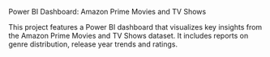 Power BI Dashboard: Amazon Prime Movies and TV Shows 

This project features a Power BI dashboard that visualizes key insights from the Amazon Prime Movies and TV Shows dataset. 
It includes reports on genre distribution, release year trends and ratings.
